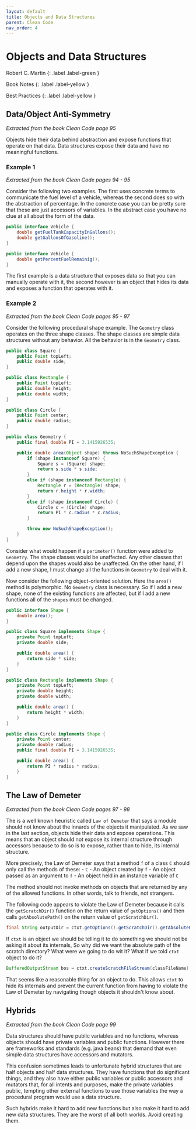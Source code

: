 ```yaml
---
layout: default
title: Objects and Data Structures
parent: Clean Code
nav_order: 4
---
```


# Objects and Data Structures

Robert C. Martin
{: .label .label-green }

Book Notes
{: .label .label-yellow }

Best Practices
{: .label .label-yellow }

## Data/Object Anti-Symmetry

*Extracted from the book Clean Code page 95*

Objects hide their data behind abstraction and expose functions that operate on that data. Data structures expose their data and have no meaningful functions.

### Example 1

*Extracted from the book Clean Code pages 94 - 95*

Consider the following two examples. The first uses concrete terms to communicate the fuel level of a vehicle, whereas the second does so with the abstraction of percentage. In the concrete case you can be pretty sure that these are just accessors of variables. In the abstract case you have no clue at all about the form of the data.

```java
public interface Vehicle {
    double getFuelTankCapacityInGallons();
    double getGallonsOfGasoline();
}
```

```java
public interface Vehicle {
    double getPercentFuelRemainig();
}
```

The first example is a data structure that exposes data so that you can manually operate with it, the second however is an object that hides its data and exposes a function that operates with it.

### Example 2

*Extracted from the book Clean Code pages 95 - 97*

Consider the following procedural shape example. The `Geometry` class operates on the three shape classes. The shape classes are simple data structures without any behavior. All the behavior is in the `Geometry` class.

```java
public class Square {
    public Point topLeft;
    public double side;
}

public class Rectangle {
    public Point topLeft;
    public double height;
    public double width;
}

public class Circle {
    public Point center;
    public double radius;
}

public class Geometry {
    public final double PI = 3.1415926535;

    public double area(Object shape) throws NoSuchShapeException {
        if (shape instanceof Square) {
            Square s = (Square) shape;
            return s.side * s.side;
        }
        else if (shape instanceof Rectangle) {
            Rectangle r = (Rectangle) shape;
            return r.height * r.width;
        }
        else if (shape instanceof Circle) {
            Circle c = (Circle) shape;
            return PI * c.radius * c.radius;
        }

        throw new NoSuchShapeException();
    }
}
```

Consider what would happen if a `perimeter()` function were added to `Geometry`. The shape classes would be unaffected. Any other classes that depend upon the shapes would also be unaffected. On the other hand, if I add a new shape, I must change all the functions in `Geometry` to deal with it.

Now consider the following object-oriented solution. Here the `area()` method is polymorphic. No `Geometry` class is necessary. So if I add a new shape, none of the existing functions are affected, but if I add a new functions all of the `shapes` must be changed.

```java
public interface Shape {
    double area();
}

public class Square implements Shape {
    private Point topLeft;
    private double side;

    public double area() {
        return side * side;
    }
}

public class Rectangle implements Shape {
    private Point topLeft;
    private double height;
    private double width;

    public double area() {
        return height * width;
    }
}

public class Circle implements Shape {
    private Point center;
    private double radius;
    public final double PI = 3.1415926535;

    public double area() {
        return PI * radius * radius;
    }
}
```

## The Law of Demeter

*Extracted from the book Clean Code pages 97 - 98*

The is a well known heuristic called `Law of Demeter` that says a module should not know about the innards of the objects it manipulated. As we saw in the last section, objects hide their data and expose operations. This means that an object should not expose its internal structure through accessors because to do so is to expose, rather than to hide, its internal structure.

More precisely, the Law of Demeter says that a method `f` of a class `C` should only call the methods of these:
	- `C`
	- An object created by `f`
	- An object passed as an argument to `f`
	- An object held in an instance variable of `C`

The method should not invoke methods on objects that are returned by any of the allowed functions. In other words, talk to friends, not strangers.

The following code appears to violate the Law of Demeter because it calls the `getScratchDir()` function on the return value of `getOptions()` and then calls `getAbsolutePath()` on the return value of `getScratchDir()`.

```java
final String outputDir = ctxt.getOptions().getScratchDir().getAbsolutePath();
```

If `ctxt` is an object we should be telling it to do something we should not be asking it about its internals, So why did we want the absolute path of the scratch directory? What were we going to do wit it? What if we told `ctxt` object to do it?

```java
BufferedOutputStream bos = ctxt.createScratchFileStream(classFileName);
```

That seems like a reasonable thing for an object to do. This allows `ctxt` to hide its internals and prevent the current function from having to violate the Law of Demeter by navigating though objects it shouldn't know about.

## Hybrids

*Extracted from the book Clean Code page 99*

Data structures should have public variables and no functions, whereas objects should have private variables and public functions. However there are frameworks and standards (e.g. java beans) that demand that even simple data structures have accessors and mutators.

This confusion sometimes leads to unfortunate hybrid structures that are half objects and half data structures. They have functions that do significant things, and they also have either public variables or public accessors and mutators that, for all intents and purposes, make the private variables public, tempting other external functions to use those variables the way a procedural program would use a data structure.

Such hybrids make it hard to add new functions but also make it hard to add new data structures. They are the worst of all both worlds. Avoid creating them.
